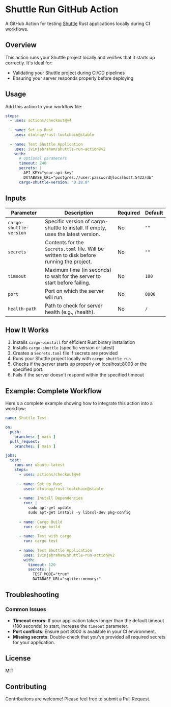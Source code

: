 # Shuttle Run GitHub Action

A GitHub Action for testing [Shuttle](https://shuttle.dev/) Rust applications locally during CI workflows.

## Overview

This action runs your Shuttle project locally and verifies that it starts up correctly. It's ideal for:

- Validating your Shuttle project during CI/CD pipelines
- Ensuring your server responds properly before deploying

## Usage

Add this action to your workflow file:

```yaml
steps:
  - uses: actions/checkout@v4
  
  - name: Set up Rust
    uses: dtolnay/rust-toolchain@stable
    
  - name: Test Shuttle Application
    uses: ivinjabraham/shuttle-run-action@v2
    with:
      # Optional parameters
      timeout: 240
      secrets: |
        API_KEY="your-api-key"
        DATABASE_URL="postgres://user:password@localhost:5432/db"
      cargo-shuttle-version: "0.28.0"
```

## Inputs

| Parameter | Description | Required | Default |
|-----------|-------------|----------|---------|
| `cargo-shuttle-version` | Specific version of cargo-shuttle to install. If empty, uses the latest version. | No | `""` |
| `secrets` | Contents for the `Secrets.toml` file. Will be written to disk before running the project. | No | `""` |
| `timeout` | Maximum time (in seconds) to wait for the server to start before failing. | No | `180` |
| `port` | Port on which the server will run. | No | `8000` |
| `health-path` | Path to check for server health (e.g., /health). | No | `/` |

## How It Works

1. Installs `cargo-binstall` for efficient Rust binary installation
2. Installs `cargo-shuttle` (specific version or latest)
3. Creates a `Secrets.toml` file if secrets are provided
4. Runs your Shuttle project locally with `cargo shuttle run`
5. Checks if the server starts up properly on localhost:8000 or the specified port.
6. Fails if the server doesn't respond within the specified timeout

## Example: Complete Workflow

Here's a complete example showing how to integrate this action into a workflow:

```yaml
name: Shuttle Test

on:
  push:
    branches: [ main ]
  pull_request:
    branches: [ main ]

jobs:
  test:
    runs-on: ubuntu-latest
    steps:
      - uses: actions/checkout@v4
      
      - name: Set up Rust
        uses: dtolnay/rust-toolchain@stable
        
      - name: Install Dependencies
        run: |
          sudo apt-get update
          sudo apt-get install -y libssl-dev pkg-config
      
      - name: Cargo Build
        run: cargo build
      
      - name: Test with cargo
        run: cargo test
      
      - name: Test Shuttle Application
        uses: ivinjabraham/shuttle-run-action@v2
        with:
          timeout: 120
          secrets: |
            TEST_MODE="true"
            DATABASE_URL="sqlite::memory:"
```

## Troubleshooting

### Common Issues

- **Timeout errors**: If your application takes longer than the default timeout (180 seconds) to start, increase the `timeout` parameter.
- **Port conflicts**: Ensure port 8000 is available in your CI environment.
- **Missing secrets**: Double-check that you've provided all required secrets for your application.

## License

MIT

## Contributing

Contributions are welcome! Please feel free to submit a Pull Request.
